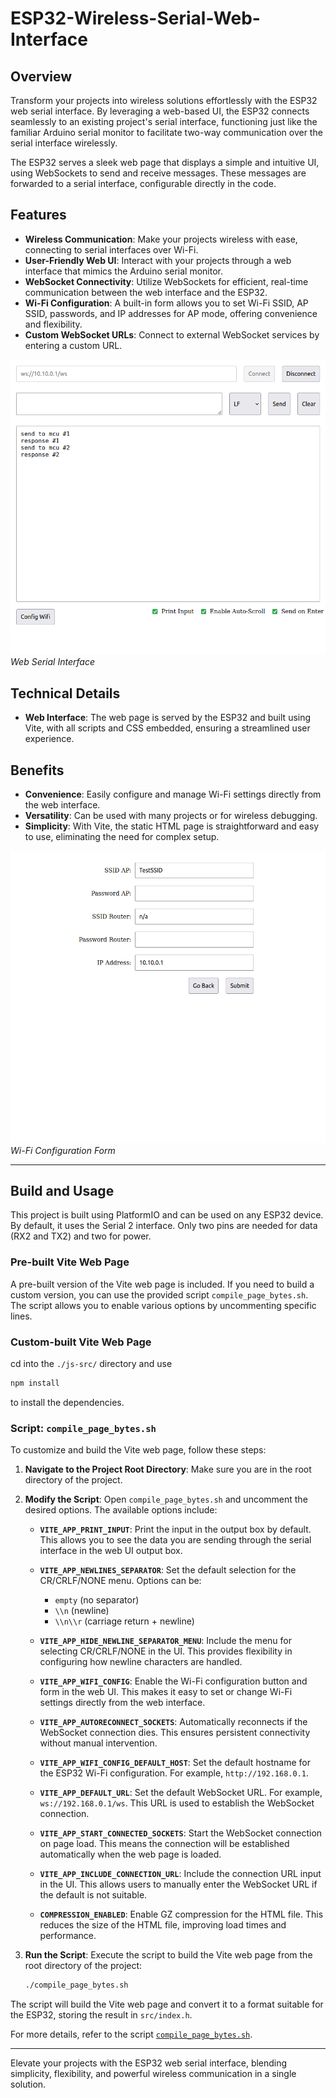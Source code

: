 # ESP32-Wireless-Serial-Web-Interface

## Overview

Transform your projects into wireless solutions effortlessly with the ESP32 web serial interface. By leveraging a web-based UI, the ESP32 connects seamlessly to an existing project's serial interface, functioning just like the familiar Arduino serial monitor to facilitate two-way communication over the serial interface wirelessly.

The ESP32 serves a sleek web page that displays a simple and intuitive UI, using WebSockets to send and receive messages. These messages are forwarded to a serial interface, configurable directly in the code.

## Features

- **Wireless Communication**: Make your projects wireless with ease, connecting to serial interfaces over Wi-Fi.
- **User-Friendly Web UI**: Interact with your projects through a web interface that mimics the Arduino serial monitor.
- **WebSocket Connectivity**: Utilize WebSockets for efficient, real-time communication between the web interface and the ESP32.
- **Wi-Fi Configuration**: A built-in form allows you to set Wi-Fi SSID, AP SSID, passwords, and IP addresses for AP mode, offering convenience and flexibility.
- **Custom WebSocket URLs**: Connect to external WebSocket services by entering a custom URL.

![Web Serial Interface Screenshot](screenshots/serial.png)
*Web Serial Interface*

## Technical Details

- **Web Interface**: The web page is served by the ESP32 and built using Vite, with all scripts and CSS embedded, ensuring a streamlined user experience.

## Benefits

- **Convenience**: Easily configure and manage Wi-Fi settings directly from the web interface.
- **Versatility**: Can be used with many projects or for wireless debugging.
- **Simplicity**: With Vite, the static HTML page is straightforward and easy to use, eliminating the need for complex setup.

![Wi-Fi Form Screenshot](screenshots/wifi_cfg.png)
*Wi-Fi Configuration Form*

---

## Build and Usage

This project is built using PlatformIO and can be used on any ESP32 device. By default, it uses the Serial 2 interface. Only two pins are needed for data (RX2 and TX2) and two for power.

### Pre-built Vite Web Page

A pre-built version of the Vite web page is included. If you need to build a custom version, you can use the provided script `compile_page_bytes.sh`. The script allows you to enable various options by uncommenting specific lines.

### Custom-built Vite Web Page

cd into the `./js-src/` directory and use 

```bash
npm install
``` 

to install the dependencies.

### Script: `compile_page_bytes.sh`

To customize and build the Vite web page, follow these steps:

1. **Navigate to the Project Root Directory**: Make sure you are in the root directory of the project.
2. **Modify the Script**: Open `compile_page_bytes.sh` and uncomment the desired options. The available options include:

   - **`VITE_APP_PRINT_INPUT`**: Print the input in the output box by default. This allows you to see the data you are sending through the serial interface in the web UI output box.
   
   - **`VITE_APP_NEWLINES_SEPARATOR`**: Set the default selection for the CR/CRLF/NONE menu. Options can be:
     - `empty` (no separator)
     - `\\n` (newline)
     - `\\n\\r` (carriage return + newline)

   - **`VITE_APP_HIDE_NEWLINE_SEPARATOR_MENU`**: Include the menu for selecting CR/CRLF/NONE in the UI. This provides flexibility in configuring how newline characters are handled.

   - **`VITE_APP_WIFI_CONFIG`**: Enable the Wi-Fi configuration button and form in the web UI. This makes it easy to set or change Wi-Fi settings directly from the web interface.

   - **`VITE_APP_AUTORECONNECT_SOCKETS`**: Automatically reconnects if the WebSocket connection dies. This ensures persistent connectivity without manual intervention.

   - **`VITE_APP_WIFI_CONFIG_DEFAULT_HOST`**: Set the default hostname for the ESP32 Wi-Fi configuration. For example, `http://192.168.0.1`.

   - **`VITE_APP_DEFAULT_URL`**: Set the default WebSocket URL. For example, `ws://192.168.0.1/ws`. This URL is used to establish the WebSocket connection.

   - **`VITE_APP_START_CONNECTED_SOCKETS`**: Start the WebSocket connection on page load. This means the connection will be established automatically when the web page is loaded.

   - **`VITE_APP_INCLUDE_CONNECTION_URL`**: Include the connection URL input in the UI. This allows users to manually enter the WebSocket URL if the default is not suitable.

   - **`COMPRESSION_ENABLED`**: Enable GZ compression for the HTML file. This reduces the size of the HTML file, improving load times and performance.

3. **Run the Script**: Execute the script to build the Vite web page from the root directory of the project:
   ```bash
   ./compile_page_bytes.sh
   ```

The script will build the Vite web page and convert it to a format suitable for the ESP32, storing the result in `src/index.h`.

For more details, refer to the script [`compile_page_bytes.sh`](./compile_page_bytes.sh).

---

Elevate your projects with the ESP32 web serial interface, blending simplicity, flexibility, and powerful wireless communication in a single solution.